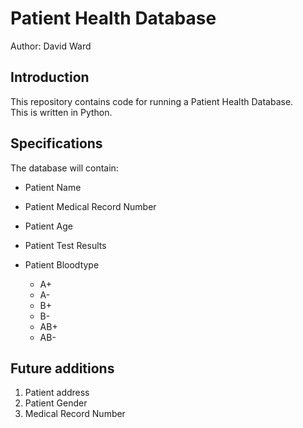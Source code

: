 # Patient Health Database

Author: David Ward

## Introduction
This repository contains code for running a Patient Health Database.  
This is written in Python.

## Specifications 
The database will contain:
* Patient Name
* Patient Medical Record Number
* Patient Age
* Patient Test Results

* Patient Bloodtype
  - A+
  - A-
  - B+
  - B-
  - AB+
  - AB-

## Future additions
1. Patient address
1. Patient Gender
1. Medical Record Number

